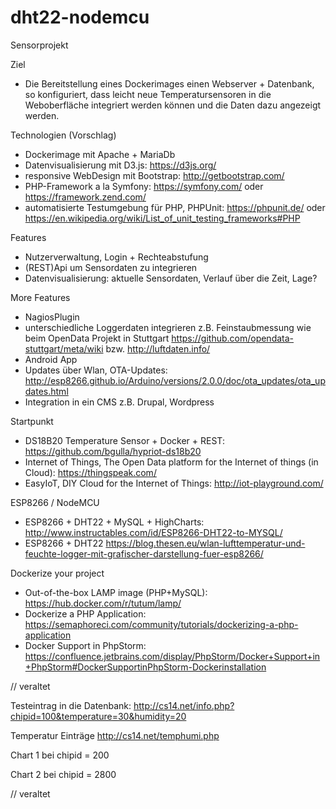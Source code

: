 # dht22-nodemcu

Sensorprojekt

Ziel
- Die Bereitstellung eines Dockerimages einen Webserver + Datenbank, so konfiguriert, dass leicht neue Temperatursensoren in die Weboberfläche integriert werden können und die Daten dazu angezeigt werden.

Technologien (Vorschlag)
- Dockerimage mit Apache + MariaDb
- Datenvisualisierung mit D3.js: https://d3js.org/
- responsive WebDesign mit Bootstrap: http://getbootstrap.com/
- PHP-Framework a la Symfony: https://symfony.com/  oder https://framework.zend.com/ 
- automatisierte Testumgebung für PHP, PHPUnit: https://phpunit.de/ oder https://en.wikipedia.org/wiki/List_of_unit_testing_frameworks#PHP

Features
- Nutzerverwaltung, Login + Rechteabstufung
- (REST)Api um Sensordaten zu integrieren
- Datenvisualisierung: aktuelle Sensordaten, Verlauf über die Zeit, Lage?

More Features
- NagiosPlugin 
- unterschiedliche Loggerdaten integrieren z.B. Feinstaubmessung wie beim OpenData Projekt in Stuttgart https://github.com/opendata-stuttgart/meta/wiki bzw. http://luftdaten.info/
- Android App
- Updates über Wlan, OTA-Updates: http://esp8266.github.io/Arduino/versions/2.0.0/doc/ota_updates/ota_updates.html
- Integration in ein CMS z.B. Drupal, Wordpress


Startpunkt
- DS18B20 Temperature Sensor + Docker + REST: https://github.com/bgulla/hypriot-ds18b20
- Internet of Things, The Open Data platform for the Internet of things (in Cloud): https://thingspeak.com/
- EasyIoT, DIY Cloud for the Internet of Things:  http://iot-playground.com/

ESP8266 / NodeMCU
- ESP8266 + DHT22 + MySQL + HighCharts: http://www.instructables.com/id/ESP8266-DHT22-to-MYSQL/
- ESP8266 + DHT22 https://blog.thesen.eu/wlan-lufttemperatur-und-feuchte-logger-mit-grafischer-darstellung-fuer-esp8266/

Dockerize your project
- Out-of-the-box LAMP image (PHP+MySQL): https://hub.docker.com/r/tutum/lamp/
- Dockerize a PHP Application: https://semaphoreci.com/community/tutorials/dockerizing-a-php-application
- Docker Support in PhpStorm: https://confluence.jetbrains.com/display/PhpStorm/Docker+Support+in+PhpStorm#DockerSupportinPhpStorm-Dockerinstallation

// veraltet 

Testeintrag in die Datenbank:
http://cs14.net/info.php?chipid=100&temperature=30&humidity=20

Temperatur Einträge
http://cs14.net/temphumi.php

Chart 1 bei chipid = 200

Chart 2 bei chipid = 2800

// veraltet 


